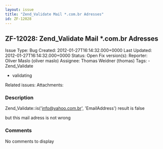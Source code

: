 ```yaml
---
layout: issue
title: "Zend_Validate Mail *.com.br Adresses"
id: ZF-12028
---
```


ZF-12028: Zend\_Validate Mail \*.com.br Adresses
------------------------------------------------

 Issue Type: Bug Created: 2012-01-27T16:14:32.000+0000 Last Updated: 2012-01-27T16:14:32.000+0000 Status: Open Fix version(s): 
 Reporter:  Oliver Maslo (oliver maslo)  Assignee:  Thomas Weidner (thomas)  Tags: - Zend\_Validate
- validating
 
 Related issues: 
 Attachments: 
### Description

Zend\_Validate::is('info@yahoo.com.br', 'EmailAddress') result is false

but this mail adress is not wrong

 

 

### Comments

No comments to display